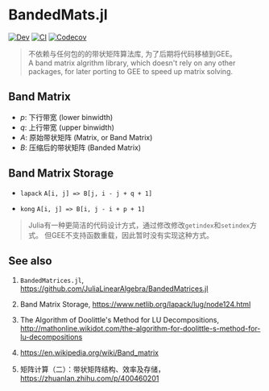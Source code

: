 # BandedMats.jl

[![Dev](https://img.shields.io/badge/docs-dev-blue.svg)](https://jl-pkgs.github.io/BandedMats.jl/dev)
[![CI](https://github.com/jl-pkgs/BandedMats.jl/actions/workflows/CI.yml/badge.svg)](https://github.com/jl-pkgs/BandedMats.jl/actions/workflows/CI.yml)
[![Codecov](https://codecov.io/gh/jl-pkgs/BandedMats.jl/branch/master/graph/badge.svg)](https://codecov.io/gh/jl-pkgs/BandedMats.jl)

> 不依赖与任何包的的带状矩阵算法库, 为了后期将代码移植到GEE。   
> A band matrix algrithm library, which doesn't rely on any other packages, for later porting to GEE to speed up matrix solving.

## Band Matrix

- $p$: 下行带宽 (lower binwidth)
- $q$: 上行带宽 (upper binwidth)
- $A$: 原始带状矩阵 (Matrix, or Band Matrix)
- $B$: 压缩后的带状矩阵 (Banded Matrix)

## Band Matrix Storage

- `lapack`
  `A[i, j] => B[j, i - j + q + 1]`

- `kong`
  `A[i, j] => B[i, j - i + p + 1]`

> Julia有一种更简洁的代码设计方式，通过修改修改`getindex`和`setindex`方式。
> 但GEE不支持函数重载，因此暂时没有实现这种方式。


## See also

1. `BandedMatrices.jl`, <https://github.com/JuliaLinearAlgebra/BandedMatrices.jl>

2. Band Matrix Storage, <https://www.netlib.org/lapack/lug/node124.html>

3. The Algorithm of Doolittle's Method for LU Decompositions, <http://mathonline.wikidot.com/the-algorithm-for-doolittle-s-method-for-lu-decompositions>

4. <https://en.wikipedia.org/wiki/Band_matrix>

5. 矩阵计算（二）：带状矩阵结构、效率及存储，<https://zhuanlan.zhihu.com/p/400460201>
